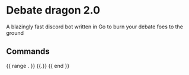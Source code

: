# Debate dragon 2.0

A blazingly fast discord bot written in Go to burn your debate foes to the ground

## Commands

{{ range . }}
{{.}}
{{ end }}
